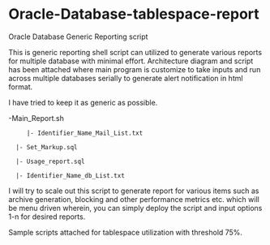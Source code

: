 # Oracle-Database-tablespace-report
Oracle Database Generic Reporting script

This is generic reporting shell script can utilized to generate various reports for multiple database with minimal effort. 
Architecture diagram and script has been attached where main program is customize to take inputs and run across multiple databases serially to generate alert notification in html format.
 
I have tried to keep it as generic as possible.

-Main_Report.sh

         |- Identifier_Name_Mail_List.txt
	 
	  |- Set_Markup.sql
	  
	  |- Usage_report.sql
	  
	  |- Identifier_Name_db_List.txt
	  

I will try to scale out this script to generate report for various items such as archive generation, blocking and other performance metrics etc. which will be menu driven wherein, you can simply deploy the script and input options 1-n for desired reports.

Sample scripts attached for tablespace utilization with threshold 75%.


